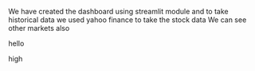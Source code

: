 We have created the dashboard using streamlit module and to take historical data we used yahoo finance to take the stock data
We can see other markets also
 
 
 
 hello
 
high
